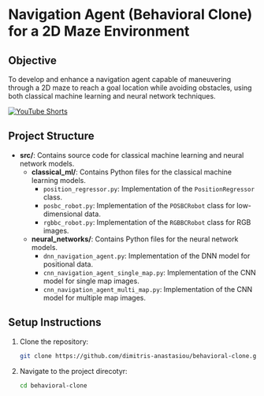 # Navigation Agent (Behavioral Clone) for a 2D Maze Environment

## Objective
To develop and enhance a navigation agent capable of maneuvering through a 2D maze to reach a goal location while avoiding obstacles, using both classical machine learning and neural network techniques.

[![YouTube Shorts](https://img.youtube.com/vi/7HpZpNuYIjc/0.jpg)](https://www.youtube.com/shorts/7HpZpNuYIjc)

## Project Structure
- **src/**: Contains source code for classical machine learning and neural network models.
  - **classical_ml/**: Contains Python files for the classical machine learning models.
    - `position_regressor.py`: Implementation of the `PositionRegressor` class.
    - `posbc_robot.py`: Implementation of the `POSBCRobot` class for low-dimensional data.
    - `rgbbc_robot.py`: Implementation of the `RGBBCRobot` class for RGB images.
  - **neural_networks/**: Contains Python files for the neural network models.
    - `dnn_navigation_agent.py`: Implementation of the DNN model for positional data.
    - `cnn_navigation_agent_single_map.py`: Implementation of the CNN model for single map images.
    - `cnn_navigation_agent_multi_map.py`: Implementation of the CNN model for multiple map images.

## Setup Instructions
1. Clone the repository:
   ```sh
   git clone https://github.com/dimitris-anastasiou/behavioral-clone.git
    ```
2. Navigate to the project direcotyr:
   ```sh
   cd behavioral-clone
   ```
